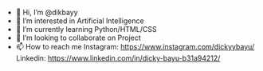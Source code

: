 - 👋 Hi, I’m @dikbayy
- 👀 I’m interested in Artificial Intelligence
- 🌱 I’m currently learning Python/HTML/CSS
- 💞️ I’m looking to collaborate on Project
- 📫 How to reach me 
  Instagram: https://www.instagram.com/dickyybayu/
  Linkedin: https://www.linkedin.com/in/dicky-bayu-b31a94212/

<!---
dikbayy/dikbayy is a ✨ special ✨ repository because its `README.md` (this file) appears on your GitHub profile.
You can click the Preview link to take a look at your changes.
--->
